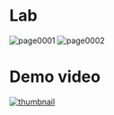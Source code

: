 # Lab
<img src="https://i.ibb.co/DR8j4ZQ/page0001.jpg" alt="page0001" border="0">
<img src="https://i.ibb.co/YdbGsnG/page0002.jpg" alt="page0002" border="0">

# Demo video
<a href="https://youtu.be/ZR1UUqSlnGI"><img src="https://i.ibb.co/FBVgtkF/thumbnail.jpg" alt="thumbnail" border="0"></a>
